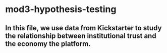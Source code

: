 # mod3-hypothesis-testing

## In this file, we use data from Kickstarter to study the relationship between institutional trust and the economy the platform.



